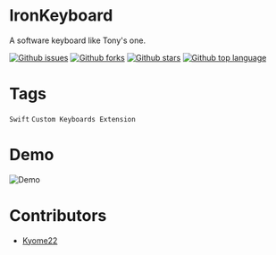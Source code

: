 # IronKeyboard

<!-- # Short Description -->

A software keyboard like Tony's one.

<!-- # Badges -->

[![Github issues](https://img.shields.io/github/issues/Kyome22/IronKeyboard)](https://github.com/Kyome22/IronKeyboard/issues)
[![Github forks](https://img.shields.io/github/forks/Kyome22/IronKeyboard)](https://github.com/Kyome22/IronKeyboard/network/members)
[![Github stars](https://img.shields.io/github/stars/Kyome22/IronKeyboard)](https://github.com/Kyome22/IronKeyboard/stargazers)
[![Github top language](https://img.shields.io/github/languages/top/Kyome22/IronKeyboard)](https://github.com/Kyome22/IronKeyboard/)

# Tags

`Swift` `Custom Keyboards Extension`

# Demo

![Demo](resources/file-0.gif)

# Contributors

- [Kyome22](https://github.com/Kyome22)

<!-- CREATED_BY_LEADYOU_README_GENERATOR -->